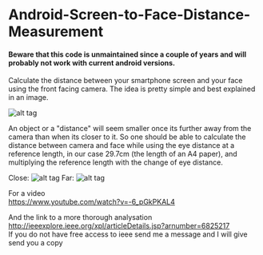 Android-Screen-to-Face-Distance-Measurement
===========================================

#### Beware that this code is unmaintained since a couple of years and will probably not work with current android versions. 

Calculate the distance between your smartphone screen and your face using the front facing camera. The idea is pretty simple and best explained in an image.

![alt tag](Images/Idea.png)

An object or a "distance" will seem smaller once its further away from the camera than when its closer to it. So one should be able to calculate the distance between camera and face while using the eye distance at a reference length, in our case 29.7cm (the length of an A4 paper), and multiplying the reference length with the change of eye distance.

Close: 
![alt tag](Images/Close.jpg)
Far:
![alt tag](Images/Far.jpg)

For a video  
https://www.youtube.com/watch?v=-6_pGkPKAL4

And the link to a more thorough analysation  
http://ieeexplore.ieee.org/xpl/articleDetails.jsp?arnumber=6825217  
If you do not have free access to ieee send me a message and I will give send you a copy
